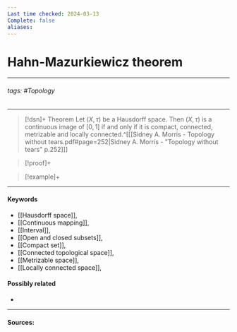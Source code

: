 ```yaml
---
Last time checked: 2024-03-13
Complete: false
aliases:
---
```

# Hahn-Mazurkiewicz theorem
***
###### tags: #Topology 
***
>[!dsn]+ Theorem
>Let $(X,\tau)$ be a Hausdorff space. Then $(X,\tau)$ is a continuous image of $[0,1]$ if and only if it is compact, connected, metrizable and locally connected.^[[[Sidney A. Morris - Topology without tears.pdf#page=252|Sidney A. Morris - "Topology without tears" p.252]]]

>[!proof]+
>

>[!example]+ 
>
***
#### Keywords
- [[Hausdorff space]],
- [[Continuous mapping]],
- [[Interval]],
- [[Open and closed subsets]],
- [[Compact set]],
- [[Connected topological space]],
- [[Metrizable space]],
- [[Locally connected space]],
#### Possibly related
- 
***
#### Sources:
